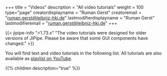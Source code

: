 +++
title = "Videos"
description = "All video tutorials"
weight = 100
type="page"
creatordisplayname = "Ruman Gerst"
creatoremail = "ruman.gerst@leibniz-hki.de"
lastmodifierdisplayname = "Ruman Gerst"
lastmodifieremail = "ruman.gerst@leibniz-hki.de"
+++

{{< jipipe-info "<1.73.x" "The video tutorials were designed for older versions of JIPipe. Please be aware that some GUI components have changed." >}}

You will find text and video tutorials in the following list.
All tutorials are also available as [playlist on YouTube](https://www.youtube.com/playlist?list=PL-b5b09600_mCAZ8ex5ded29YxMttxFL6).

{{% children description="true" %}}
